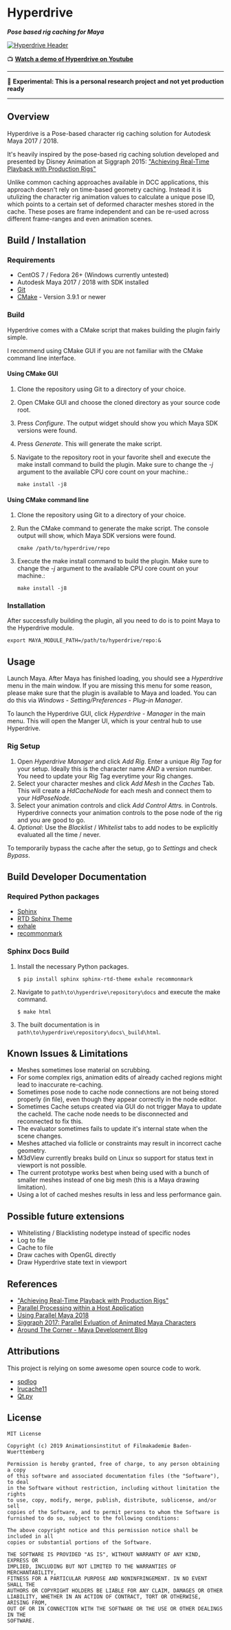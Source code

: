 # Hyperdrive
***Pose based rig caching for Maya***

[![Hyperdrive Header](http://timlehr.com/wp-content/uploads/2019/04/hd-header-mockup.png)](https://www.youtube.com/watch?v=2I8lYrASROI)

:tv: [**Watch a demo of Hyperdrive on Youtube**](https://www.youtube.com/watch?v=2I8lYrASROI)

---

:hammer: **Experimental: This is a personal research project and not yet production ready**

---

## Overview

Hyperdrive is a Pose-based character rig caching solution for Autodesk Maya 2017 / 2018.
 
It's heavily inspired by the pose-based rig caching solution developed and presented by Disney Animation at Siggraph 2015: ["Achieving Real-Time Playback with Production Rigs"](https://dl.acm.org/citation.cfm?id=2792519)

Unlike common caching approaches available in DCC applications, this approach doesn't rely on time-based geometry caching. Instead it is utulizing the character rig animation values to calculate a unique pose ID, which points to a certain set of deformed character meshes stored in the cache. These poses are frame independent and can be re-used across different frame-ranges and even animation scenes.

## Build / Installation

### Requirements

- CentOS 7 / Fedora 26+ (Windows currently untested)
- Autodesk Maya 2017 / 2018 with SDK installed
- [Git](https://git-scm.com)
- [CMake](https://cmake.org) - Version 3.9.1 or newer

### Build

Hyperdrive comes with a CMake script that makes building the plugin fairly simple.

I recommend using CMake GUI if you are not familiar with the CMake command line interface.

#### Using CMake GUI

1. Clone the repository using Git to a directory of your choice.
2. Open CMake GUI and choose the cloned directory as your source code root.
3. Press _Configure_. The output widget should show you which Maya SDK versions were found.
4. Press _Generate_. This will generate the make script.
5. Navigate to the repository root in your favorite shell and execute the make install command to build the plugin. 
Make sure to change the _-j_ argument to the available CPU core count on your machine.:

    `make install -j8`


#### Using CMake command line

1. Clone the repository using Git to a directory of your choice.
2. Run the CMake command to generate the make script. The console output will show, which Maya SDK versions were found.

    `cmake /path/to/hyperdrive/repo`

3. Execute the make install command to build the plugin. 
Make sure to change the _-j_ argument to the available CPU core count on your machine.:

    `make install -j8`

### Installation

After successfully building the plugin, all you need to do is to point Maya to the Hyperdrive module.

`export MAYA_MODULE_PATH=/path/to/hyperdrive/repo:&`

## Usage

Launch Maya. After Maya has finished loading, you should see a _Hyperdrive_ menu in the main window. If you are missing this menu for some reason, please make sure that the plugin is available to Maya and loaded. You can do this via _Windows - Setting/Preferences - Plug-in Manager_.

To launch the Hyperdrive GUI, click _Hyperdrive - Manager_ in the main menu. This will open the Manger UI, which is your central hub to use Hyperdrive.

### Rig Setup

1. Open _Hyperdrive Manager_ and click _Add Rig_. Enter a unique _Rig Tag_ for your setup. Ideally this is the character name _AND_ a version number. You need to update your Rig Tag everytime your Rig changes.
2. Select your character meshes and click _Add Mesh_ in the _Caches_ Tab. This will create a _HdCacheNode_ for each mesh and connect them to your _HdPoseNode_.
3. Select your animation controls and click _Add Control Attrs._ in Controls. Hyperdrive connects your animation controls to the pose node of the rig and you are good to go.
4. _Optional_: Use the _Blacklist_ / _Whitelist_ tabs to add nodes to be explicitly evaluated all the time / never.

To temporarily bypass the cache after the setup, go to _Settings_ and check _Bypass_.

## Build Developer Documentation

### Required Python packages

- [Sphinx](https://pypi.org/project/Sphinx/) 
- [RTD Sphinx Theme](https://pypi.org/project/sphinx-rtd-theme/)
- [exhale](https://pypi.org/project/exhale/)
- [recommonmark](https://pypi.org/project/recommonmark/)

### Sphinx Docs Build

1. Install the necessary Python packages.

    ```
    $ pip install sphinx sphinx-rtd-theme exhale recommonmark
    ```

2. Navigate to ``path\to\hyperdrive\repository\docs`` and execute the make command.

    ```
    $ make html
    ```

3. The built documentation is in ``path\to\hyperdrive\repository\docs\_build\html``.

## Known Issues & Limitations

- Meshes sometimes lose material on scrubbing.
- For some complex rigs, animation edits of already cached regions might lead to inaccurate re-caching.
- Sometimes pose node to cache node connections are not being stored properly (in file), even though they appear correctly in the node editor.
- Sometimes Cache setups created via GUI do not trigger Maya to update the cacheId. The cache node needs to be disconnected and reconnected to fix this.
- The evaluator sometimes fails to update it's internal state when the scene changes.
- Meshes attached via follicle or constraints may result in incorrect cache geometry.
- M3dView currently breaks build on Linux so support for status text in viewport is not possible.
- The current prototype works best when being used with a bunch of smaller meshes instead of one big mesh (this is a Maya drawing limitation).
- Using a lot of cached meshes results in less and less performance gain.


## Possible future extensions

- Whitelisting / Blacklisting nodetype instead of specific nodes
- Log to file
- Cache to file 
- Draw caches with OpenGL directly
- Draw Hyperdrive state text in viewport

## References
- ["Achieving Real-Time Playback with Production Rigs"](https://dl.acm.org/citation.cfm?id=2792519)
- [Parallel Processing within a Host Application](http://www.multithreadingandvfx.org/course_notes/2017/disney_MultiThreading_SIGGRAPH2017.pdf)
- [Using Parallel Maya 2018](http://download.autodesk.com/us/company/files/2018/UsingParallelMaya.pdf)
- [Siggraph 2017: Parallel Evluation of Animated Maya Characters](http://www.multithreadingandvfx.org/course_notes/2017/ParallelMaya_SIGGRAPH_2017.pdf)
- [Around The Corner - Maya Development Blog](https://around-the-corner.typepad.com)

## Attributions

This project is relying on some awesome open source code to work.

- [spdlog](https://github.com/gabime/spdlog)
- [lrucache11](https://github.com/mohaps/lrucache11)
- [Qt.py](https://github.com/mottosso/Qt.py)

## License

```
MIT License

Copyright (c) 2019 Animationsinstitut of Filmakademie Baden-Wuerttemberg

Permission is hereby granted, free of charge, to any person obtaining a copy
of this software and associated documentation files (the "Software"), to deal
in the Software without restriction, including without limitation the rights
to use, copy, modify, merge, publish, distribute, sublicense, and/or sell
copies of the Software, and to permit persons to whom the Software is
furnished to do so, subject to the following conditions:

The above copyright notice and this permission notice shall be included in all
copies or substantial portions of the Software.

THE SOFTWARE IS PROVIDED "AS IS", WITHOUT WARRANTY OF ANY KIND, EXPRESS OR
IMPLIED, INCLUDING BUT NOT LIMITED TO THE WARRANTIES OF MERCHANTABILITY,
FITNESS FOR A PARTICULAR PURPOSE AND NONINFRINGEMENT. IN NO EVENT SHALL THE
AUTHORS OR COPYRIGHT HOLDERS BE LIABLE FOR ANY CLAIM, DAMAGES OR OTHER
LIABILITY, WHETHER IN AN ACTION OF CONTRACT, TORT OR OTHERWISE, ARISING FROM,
OUT OF OR IN CONNECTION WITH THE SOFTWARE OR THE USE OR OTHER DEALINGS IN THE
SOFTWARE.
```
